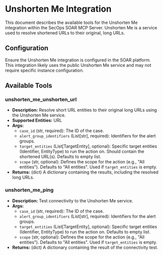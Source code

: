 # Unshorten Me Integration

This document describes the available tools for the Unshorten Me integration within the SecOps SOAR MCP Server. Unshorten Me is a service used to resolve shortened URLs to their original, long URLs.

## Configuration

Ensure the Unshorten Me integration is configured in the SOAR platform. This integration likely uses the public Unshorten Me service and may not require specific instance configuration.

## Available Tools

### unshorten_me_unshorten_url
- **Description:** Resolve short URL entities to their original long URLs using the Unshorten Me service.
- **Supported Entities:** URL
- **Args:**
    - `case_id` (str, required): The ID of the case.
    - `alert_group_identifiers` (List[str], required): Identifiers for the alert groups.
    - `target_entities` (List[TargetEntity], optional): Specific target entities (Identifier, EntityType) to run the action on. Should contain the shortened URL(s). Defaults to empty list.
    - `scope` (str, optional): Defines the scope for the action (e.g., "All entities"). Defaults to "All entities". Used if `target_entities` is empty.
- **Returns:** (dict) A dictionary containing the results, including the resolved long URLs.

### unshorten_me_ping
- **Description:** Test connectivity to the Unshorten Me service.
- **Args:**
    - `case_id` (str, required): The ID of the case.
    - `alert_group_identifiers` (List[str], required): Identifiers for the alert groups.
    - `target_entities` (List[TargetEntity], optional): Specific target entities (Identifier, EntityType) to run the action on. Defaults to empty list.
    - `scope` (str, optional): Defines the scope for the action (e.g., "All entities"). Defaults to "All entities". Used if `target_entities` is empty.
- **Returns:** (dict) A dictionary containing the result of the connectivity test.
